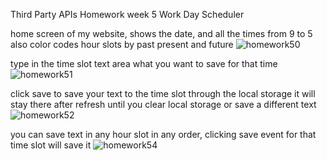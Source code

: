 Third Party APIs
Homework week 5
Work Day Scheduler

home screen of my website, shows the date, and all the times from 9 to 5
also color codes hour slots by past present and future
![homework50](https://user-images.githubusercontent.com/69176601/97791320-510f1a80-1b75-11eb-8852-cf42239a2303.jpg)

type in the time slot text area what you want to save for that time
![homework51](https://user-images.githubusercontent.com/69176601/97791321-52d8de00-1b75-11eb-9ca3-41328b0ade98.jpg)

click save to save your text to the time slot through the local storage
it will stay there after refresh until you clear local storage or save a different text
![homework52](https://user-images.githubusercontent.com/69176601/97791324-55d3ce80-1b75-11eb-8d0d-760662152868.jpg)

you can save text in any hour slot in any order, clicking save event for that time slot will save it
![homework54](https://user-images.githubusercontent.com/69176601/97791323-553b3800-1b75-11eb-92b2-e6379ff98c75.jpg)

